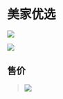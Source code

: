 # 美家优选

![](https://tva1.sinaimg.cn/large/0081Kckwgy1gk513b64chj30u0140q75.jpg)

![](https://tva1.sinaimg.cn/large/0081Kckwgy1gk514drg73j30k70yydl8.jpg)

## 售价
>![](https://tva1.sinaimg.cn/large/0081Kckwgy1gkbrvwayg1j30ct0no417.jpg)